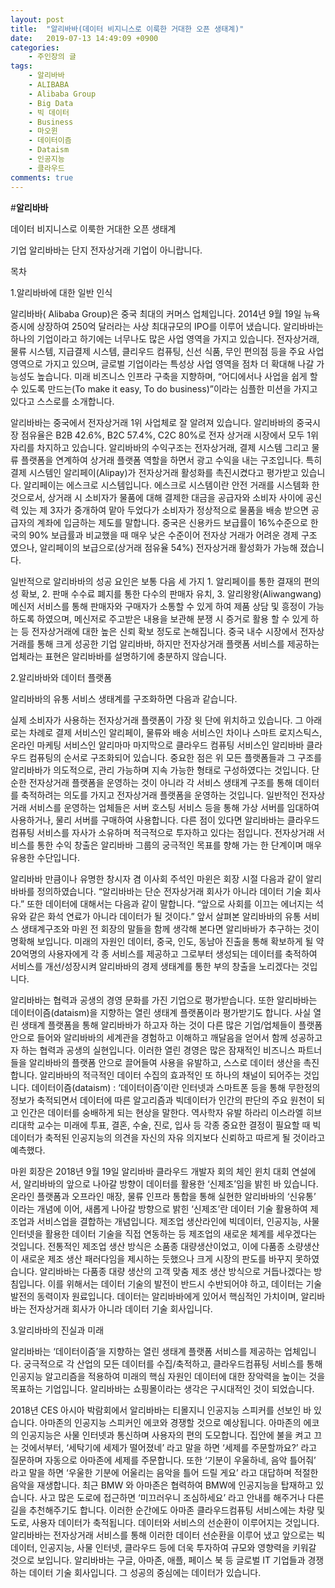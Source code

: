 ```yaml
---
layout: post
title:  "알리바바(데이터 비지니스로 이룩한 거대한 오픈 생태계)"
date:   2019-07-13 14:49:09 +0900
categories:
    - 주인장의 글
tags:
    - 알리바바
    - ALIBABA
    - Alibaba Group
    - Big Data
    - 빅 데이터
    - Business
    - 마오윈
    - 데이터이즘
    - Dataism
    - 인공지능
    - 클라우드
comments: true
---
```


#**알리바바**

데이터 비지니스로 이룩한 거대한 오픈 생태계


기업 알리바바는 단지 전자상거래 기업이 아니랍니다.

목차

1.알리바바에 대한 일반 인식

알리바바( Alibaba Group)은 중국 최대의 커머스 업체입니다. 2014년 9월 19일 뉴욕 증시에 상장하여 250억 달러라는 사상 최대규모의 IPO를 이루어 냈습니다. 알리바바는 하나의 기업이라고 하기에는 너무나도 많은 사업 영역을 가지고 있습니다. 전자상거래, 물류 시스템, 지급결제 시스템, 클리우드 컴퓨팅, 신선 식품, 무인 편의점 등을 주요 사업 영역으로 가지고 있으며, 글로벌 기업이라는 특성상 사업 영역을 점차 더 확대해 나갈 가능성도 높습니다. 미래 비즈니스 인프라 구축을 지향하며, “어디에서나 사업을 쉽게 할 수 있도록 만드는(To make it easy, To do business)”이라는 심플한 미션을 가지고 있다고 스스로를 소개합니다.

알리바바는 중국에서 전자상거래 1위 사업체로 잘 알려져 있습니다. 알리바바의 중국시장 점유율은 B2B 42.6%, B2C 57.4%, C2C 80%로 전자 상거래 시장에서 모두 1위 자리를 차지하고 있습니다. 알리바바의 수익구조는 전자상거래, 결제 시스템 그리고 물류 플랫폼을 연계하여 상거래 플랫폼 역할을 하면서 광고 수익을 내는 구조입니다. 특히 결제 시스템인 알리페이(Alipay)가 전자상거래 활성화를 촉진시켰다고 평가받고 있습니다. 알리페이는 에스크로 시스템입니다. 에스크로 시스템이란 안전 거래를 시스템화 한 것으로서, 상거래 시 소비자가 물품에 대해 결제한 대금을 공급자와 소비자 사이에 공신력 있는 제 3자가 중개하여 맡아 두었다가 소비자가 정상적으로 물품을 배송 받으면 공급자의 계좌에 입금하는 제도를 말합니다. 중국은 신용카드 보급률이 16%수준으로 한국의 90% 보급률과 비교했을 때 매우 낮은 수준이어 전자상 거래가 어려운 경제 구조 였으나, 알리페이의 보급으로(상거래 점유율 54%) 전자상거래 활성화가 가능해 졌습니다.

일반적으로 알리바바의 성공 요인은 보통 다음 세 가지 1. 알리페이를 통한 결재의 편의성 확보, 2. 판매 수수료 폐지를 통한 다수의 판매자 유치, 3. 알리왕왕(Aliwangwang) 메신저 서비스를 통해 판매자와 구매자가 소통할 수 있게 하여 제품 상담 및 흥정이 가능하도록 하였으며, 메신저로 주고받은 내용을 보관해 분쟁 시 증거로 활용 할 수 있게 하는 등 전자상거래에 대한 높은 신뢰 확보 정도로 논해집니다. 중국 내수 시장에서 전자상거래를 통해 크게 성공한 기업 알리바바, 하지만 전자상거래 플랫폼 서비스를 제공하는 업체라는 표현은 알리바바를 설명하기에 충분하지 않습니다.

2.알리바바와 데이터 플랫폼

알리바바의 유통 서비스 생태계를 구조화하면 다음과 같습니다. 
 
	
실제 소비자가 사용하는 전자상거래 플랫폼이 가장 윗 단에 위치하고 있습니다. 그 아래로는 차례로 결제 서비스인 알리페이, 물류와 배송 서비스인 차이나 스마트 로지스틱스, 온라인 마케팅 서비스인 알리마마 마지막으로 클라우드 컴퓨팅 서비스인 알리바바 클라우드 컴퓨팅의 순서로 구조화되어 있습니다. 중요한 점은 위 모든 플랫폼들과 그 구조를 알리바바가 의도적으로, 관리 가능하며 지속 가능한 형태로 구성하였다는 것입니다. 단순한 전자상거래 플랫폼을 운영하는 것이 아니라 각 서비스 생태계 구조를 통해 데이터를 축적하려는 의도를 가지고 전자상거래 플랫폼을 운영하는 것입니다. 일반적인 전자상거래 서비스를 운영하는 업체들은 서버 호스팅 서비스 등을 통해 가상 서버를 임대하여 사용하거나, 물리 서버를 구매하여 사용합니다. 다른 점이 있다면 알리바바는 클라우드 컴퓨팅 서비스를 자사가 소유하며 적극적으로 투자하고 있다는 점입니다. 전자상거래 서비스를 통한 수익 창출은 알리바바 그룹의 궁극적인 목표를 향해 가는 한 단계이며 매우 유용한 수단입니다. 

알리바바 만큼이나 유명한 창시자 겸 이사회 주석인 마윈은 회장 시절 다음과 같이 알리바바를 정의하였습니다. “알리바바는 단순 전자상거래 회사가 아니라 데이터 기술 회사다.” 또한 데이터에 대해서는 다음과 같이 말합니다. “앞으로 사회를 이끄는 에너지는 석유와 같은 화석 연료가 아니라 데이터가 될 것이다.” 앞서 살펴본 알리바바의 유통 서비스 생태계구조와 마윈 전 회장의 말들을 함께 생각해 본다면 알리바바가 추구하는 것이 명확해 보입니다. 미래의 자원인 데이터, 중국, 인도, 동남아 진출을 통해 확보하게 될 약 20억명의 사용자에게 각 종 서비스를 제공하고 그로부터 생성되는 데이터를 축적하여 서비스를 개선/성장시켜 알리바바의 경제 생태계를 통한 부의 창출을 노리겠다는 것입니다. 

알리바바는 협력과 공생의 경영 문화를 가진 기업으로 평가받습니다. 또한 알리바바는 데이터이즘(dataism)을 지향하는 열린 생태계 플랫폼이라 평가받기도 합니다. 사실 열린 생태계 플랫폼을 통해 알리바바가 하고자 하는 것이 다른 많은 기업/업체들이 플랫폼 안으로 들어와 알리바바의 세계관을 경험하고 이해하고 깨달음을 얻어서 함께 성공하고자 하는 협력과 공생의 실현입니다. 이러한 열린 경영은 많은 잠재적인 비즈니스 파트너들을 알리바바의 플랫폼 안으로 끌어들여 사용을 유발하고, 스스로 데이터 생산을 촉진합니다. 알리바바의 적극적인 데이터 수집의 효과적인 또 하나의 채널이 되어주는 것입니다. 
데이터이즘(dataism) : ‘데이터이즘’이란 인터넷과 스마트폰 등을 통해 무한정의 정보가 축적되면서 데이터에 따른 알고리즘과 빅데이터가 인간의 판단의 주요 원천이 되고 인간은 데이터를 숭배하게 되는 현상을 말한다. 역사학자 유발 하라리 이스라엘 히브리대학 교수는 미래에 투표, 결혼, 수술, 진로, 입사 등 각종 중요한 결정이 필요할 때 빅데이터가 축적된 인공지능의 의견을 자신의 자유 의지보다 신뢰하고 따르게 될 것이라고 예측했다.

마윈 회장은 2018년 9월 19일 알리바바 클라우드 개발자 회의 체인 윈치 대회 연설에서, 알리바바의 앞으로 나아갈 방향이 데이터를 활용한 ‘신제조’임을 밝힌 바 있습니다. 온라인 플랫폼과 오프라인 매장, 물류 인프라 통합을 통해 실현한 알리바바의 ‘신유통’ 이라는 개념에 이어, 새롭게 나아갈 방향으로 밝힌 ‘신제조’란 데이터 기술 활용하여 제조업과 서비스업을 결합하는 개념입니다. 제조업 생산라인에 빅데이터, 인공지능, 사물 인터넷을 활용한 데이터 기술을 직접 연동하는 등 제조업의 새로운 체계를 세우겠다는 것입니다. 전통적인 제조업 생산 방식은 소품종 대량생산이었고, 이에 다품종 소량생산이 새로운 제조 생산 패러다임을 제시하는 듯했으나 크게 시장의 판도를 바꾸지 못하였습니다. 알리바바는 다품종 대량 생산의 고객 맞춤 제조 생산 방식으로 거듭나겠다는 방침입니다. 이를 위해서는 데이터 기술의 발전이 반드시 수반되어야 하고, 데이터는 기술 발전의 동력이자 원료입니다. 데이터는 알리바바에게 있어서 핵심적인 가치이며, 알리바바는 전자상거래 회사가 아니라 데이터 기술 회사입니다.

3.알리바바의 진실과 미래

알리바바는 ‘데이터이즘’을 지향하는 열린 생태계 플랫폼 서비스를 제공하는 업체입니다. 궁극적으로 각 산업의 모든 데이터를 수집/축적하고, 클라우드컴퓨팅 서비스를 통해 인공지능 알고리즘을 적용하여 미래의 핵심 자원인 데이터에 대한 장악력을 높이는 것을 목표하는 기업입니다. 알리바바는 쇼핑몰이라는 생각은 구시대적인 것이 되었습니다. 

2018년  CES 아시아 박람회에서 알리바바는 티몰지니 인공지능 스피커를 선보인 바 있습니다. 아마존의 인공지능 스피커인 에코와 경쟁할 것으로 예상됩니다. 아마존의 에코의 인공지능은 사물 인터넷과 통신하며 사용자의 편의 도모합니다. 집안에 불을 켜고 끄는 것에서부터, ‘세탁기에 세제가 떨어졌네’ 라고 말을 하면 ‘세제를 주문할까요?’ 라고 질문하며 자동으로 아마존에 세제를 주문합니다. 또한 ‘기분이 우울하네, 음악 틀어줘’ 라고 말을 하면 ‘우울한 기분에 어울리는 음악을 틀어 드릴 게요’ 라고 대답하며 적절한 음악을 재생합니다. 최근 BMW 와 아마존은 협력하여 BMW에 인공지능을 탑재하고 있습니다. 사고 많은 도로에 접근하면 ‘미끄러우니 조심하세요’ 라고 안내를 해주거나 다른 길을 추천해주기도 합니다. 이러한 순간에도 아마존 클라우드컴퓨팅 서비스에는 차량 및 도로, 사용자 데이터가 축적됩니다. 데이터와 서비스의 선순환이 이루어지는 것입니다. 알리바바는 전자상거래 서비스를 통해 이러한 데이터 선순환을 이루어 냈고 앞으로는 빅데이터, 인공지능, 사물 인터넷, 클라우드 등에 더욱 투자하여 규모와 영향력을 키워갈 것으로 보입니다. 알리바바는 구글, 아마존, 애플, 페이스 북 등 글로벌 IT 기업들과 경쟁하는 데이터 기술 회사입니다. 그 성공의 중심에는 데이터가 있습니다.


[기사 원본]: https://www.linkedin.com/pulse/cmon-start-me-up-steve-knight/?trk=eml-email_feed_ecosystem_digest_01-recommended_articles-6-Unknown&midToken=AQHDdVsUNBVb4g&fromEmail=fromEmail&ut=2BoQnc-JmjvUM1
[아트오프컴스]: http://artofcomms.com/
[인시아드 경영 대학원]: https://en.wikipedia.org/wiki/INSEAD
[아트오브컴스url]: https://www.artofcomms.com